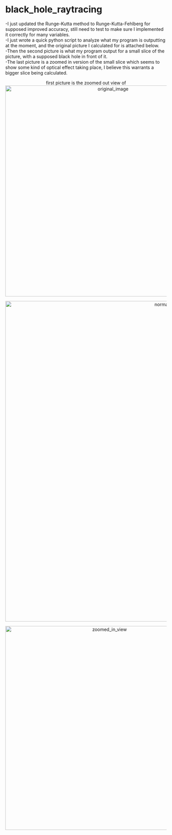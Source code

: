 # black_hole_raytracing

-I just updated the Runge-Kutta method to Runge-Kutta-Fehlberg for supposed improved accuracy, still 
need to test to make sure I implemented it correctly for many variables.  
-I just wrote a quick python script to analyze what my program is outputting at the moment, and the original picture I calculated for is attached below.   
-Then the second picture is what my program output for a small slice of the picture, with a supposed black hole in front of it.  
-The last picture is a zoomed in version of the small slice which seems to show some kind of optical effect taking place, I believe
this warrants a bigger slice being calculated.  

<p align="center">
first picture is the zoomed out view of <img width="657" alt="original_image" src="https://user-images.githubusercontent.com/37377528/167611526-19a33b99-fb4f-41de-ad5d-431e6af12570.png">
</p>

<p align="center">
<img width="998" alt="normal_view" src="https://user-images.githubusercontent.com/37377528/167610525-5cf746e9-9ba8-477a-a62b-5f7a170309c6.png">
</p>


<p align="center">
<img width="635" alt="zoomed_in_view" src="https://user-images.githubusercontent.com/37377528/167610527-a4cf963d-4f11-4fc9-9a57-301ba67f179d.png">
</p>

